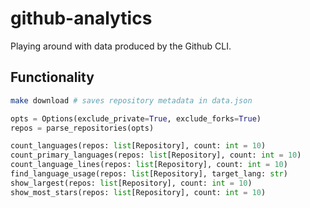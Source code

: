 # github-analytics

Playing around with data produced by the Github CLI.

## Functionality

```sh
make download # saves repository metadata in data.json
```
```python
opts = Options(exclude_private=True, exclude_forks=True)
repos = parse_repositories(opts)

count_languages(repos: list[Repository], count: int = 10)
count_primary_languages(repos: list[Repository], count: int = 10)
count_language_lines(repos: list[Repository], count: int = 10)
find_language_usage(repos: list[Repository], target_lang: str)
show_largest(repos: list[Repository], count: int = 10)
show_most_stars(repos: list[Repository], count: int = 10)
```
